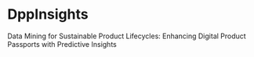 # DppInsights
Data Mining for Sustainable Product Lifecycles: Enhancing Digital Product Passports with Predictive Insights
